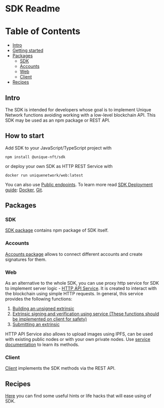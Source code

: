 

# SDK Readme

# Table of Contents

- [Intro](#intro)
- [Getting started](#how-to-start)
- [Packages](#packages)
  - [SDK](#sdk)
  - [Accounts](#accounts)
  - [Web](#web)
  - [Client](#client)
- [Recipes](#recipes)

## Intro

The SDK is intended for developers whose goal is to implement Unique Network functions avoiding working with a low-level blockchain API.
This SDK may be used as an npm package or REST API.

## How to start

Add SDK to your JavaScript/TypeScript project with

```
npm install @unique-nft/sdk
```
or deploy your own SDK as HTTP REST Service with

```
docker run uniquenetwork/web:latest
```


You can also use [Public endpoints](./web.md#public-endpoints).
To learn more read [SDK Deployment guide](./web.md#sdk-deployment---getting-started-guide): [Docker](./web.md#docker), [Git](./web.md#git).

## Packages

### SDK

[SDK package](./sdk.md) contains npm package of SDK itself.

### Accounts

[Accounts package](./accounts.md) allows to connect different accounts and create signatures for them.

### Web

As an alternative to the whole SDK, you can use proxy http service for SDK to implement server logic - [HTTP API Service](./web.md).
It is created to interact with the blockchain using simple HTTP requests.
In general, this service provides the following functions:

1.  [Building an unsigned extrinsic](./web.md#build-unsigned-extrinsic)
2.  [Extrinsic signing and verification using service (These functions should be implemented on client for safety)](./web.md#sign-an-extrinsic)
3.  [Submitting an extrinsic](./web.md#Submit-extrinsic)

HTTP API Service also allows to upload images using IPFS, can be used with existing public nodes or with your own private nodes.
Use [service documentation](./web.md#readme) to learn its methods.

### Client

[Client](../packages/client) implements the SDK methods via the REST API.

## Recipes

[Here](./recipes.md) you can find some useful hints or life hacks that will ease using of SDK.
